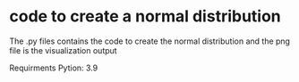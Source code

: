 # code to create a normal distribution

The .py files contains the code to create the normal distribution and the png file is the visualization output

Requirments
Pytion: 3.9
